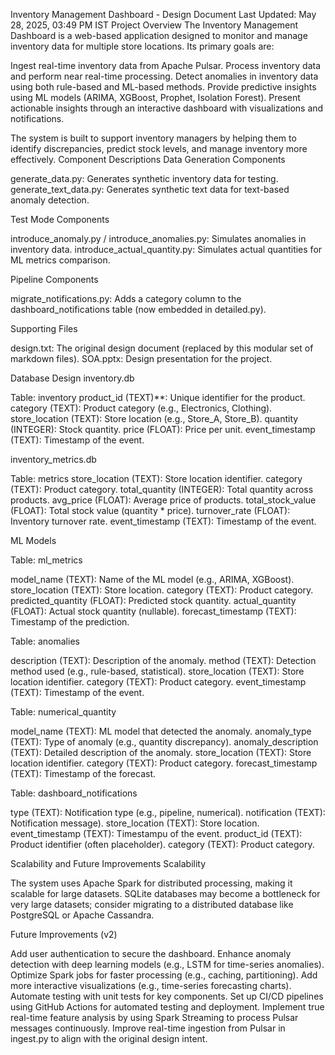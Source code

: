 Inventory Management Dashboard - Design Document
Last Updated: May 28, 2025, 03:49 PM IST
Project Overview
The Inventory Management Dashboard is a web-based application designed to monitor and manage inventory data for multiple store locations. Its primary goals are:

Ingest real-time inventory data from Apache Pulsar.
Process inventory data and perform near real-time processing.
Detect anomalies in inventory data using both rule-based and ML-based methods.
Provide predictive insights using ML models (ARIMA, XGBoost, Prophet, Isolation Forest).
Present actionable insights through an interactive dashboard with visualizations and notifications.

The system is built to support inventory managers by helping them to identify discrepancies, predict stock levels, and manage inventory more effectively.
Component Descriptions
Data Generation Components

generate_data.py: Generates synthetic inventory data for testing.
generate_text_data.py: Generates synthetic text data for text-based anomaly detection.

Test Mode Components

introduce_anomaly.py / introduce_anomalies.py: Simulates anomalies in inventory data.
introduce_actual_quantity.py: Simulates actual quantities for ML metrics comparison.

Pipeline Components

migrate_notifications.py: Adds a category column to the dashboard_notifications table (now embedded in detailed.py).

Supporting Files

design.txt: The original design document (replaced by this modular set of markdown files).
SOA.pptx: Design presentation for the project.

Database Design
inventory.db

Table: inventory
product_id (TEXT)**: Unique identifier for the product.
category (TEXT): Product category (e.g., Electronics, Clothing).
store_location (TEXT): Store location (e.g., Store_A, Store_B).
quantity (INTEGER): Stock quantity.
price (FLOAT): Price per unit.
event_timestamp (TEXT): Timestamp of the event.



inventory_metrics.db

Table: metrics
store_location (TEXT): Store location identifier.
category (TEXT): Product category.
total_quantity (INTEGER): Total quantity across products.
avg_price (FLOAT): Average price of products.
total_stock_value (FLOAT): Total stock value (quantity * price).
turnover_rate (FLOAT): Inventory turnover rate.
event_timestamp (TEXT): Timestamp of the event.



ML Models

Table: ml_metrics

model_name (TEXT): Name of the ML model (e.g., ARIMA, XGBoost).
store_location (TEXT): Store location.
category (TEXT): Product category.
predicted_quantity (FLOAT): Predicted stock quantity.
actual_quantity (FLOAT): Actual stock quantity (nullable).
forecast_timestamp (TEXT): Timestamp of the prediction.


Table: anomalies

description (TEXT): Description of the anomaly.
method (TEXT): Detection method used (e.g., rule-based, statistical).
store_location (TEXT): Store location identifier.
category (TEXT): Product category.
event_timestamp (TEXT): Timestamp of the event.


Table: numerical_quantity

model_name (TEXT): ML model that detected the anomaly.
anomaly_type (TEXT): Type of anomaly (e.g., quantity discrepancy).
anomaly_description (TEXT): Detailed description of the anomaly.
store_location (TEXT): Store location identifier.
category (TEXT): Product category.
forecast_timestamp (TEXT): Timestamp of the forecast.


Table: dashboard_notifications

type (TEXT): Notification type (e.g., pipeline, numerical).
notification (TEXT): Notification message).
store_location (TEXT): Store location.
event_timestamp (TEXT): Timestampu of the event.
product_id (TEXT): Product identifier (often placeholder).
category (TEXT): Product category.



Scalability and Future Improvements
Scalability

The system uses Apache Spark for distributed processing, making it scalable for large datasets.
SQLite databases may become a bottleneck for very large datasets; consider migrating to a distributed database like PostgreSQL or Apache Cassandra.

Future Improvements (v2)

Add user authentication to secure the dashboard.
Enhance anomaly detection with deep learning models (e.g., LSTM for time-series anomalies).
Optimize Spark jobs for faster processing (e.g., caching, partitioning).
Add more interactive visualizations (e.g., time-series forecasting charts).
Automate testing with unit tests for key components.
Set up CI/CD pipelines using GitHub Actions for automated testing and deployment.
Implement true real-time feature analysis by using Spark Streaming to process Pulsar messages continuously.
Improve real-time ingestion from Pulsar in ingest.py to align with the original design intent.

